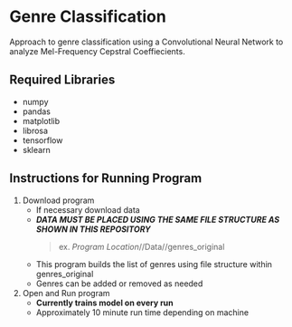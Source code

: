 # Genre Classification
Approach to genre classification using a Convolutional Neural Network to analyze Mel-Frequency Cepstral Coeffiecients.

## Required Libraries
- numpy
- pandas
- matplotlib
- librosa
- tensorflow
- sklearn

## Instructions for Running Program
1. Download program
   - If necessary download data
   - ***DATA MUST BE PLACED USING THE SAME FILE STRUCTURE AS SHOWN IN THIS REPOSITORY***
     > ex. *Program Location*//Data//genres_original
   - This program builds the list of genres using file structure within genres_original
   - Genres can be added or removed as needed
2. Open and Run program 
   - **Currently trains model on every run**
   - Approximately 10 minute run time depending on machine
  

